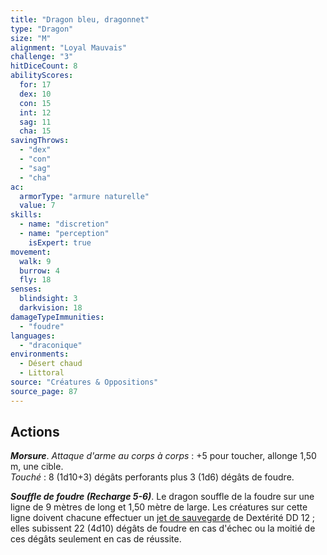 ```yaml
---
title: "Dragon bleu, dragonnet"
type: "Dragon"
size: "M"
alignment: "Loyal Mauvais"
challenge: "3"
hitDiceCount: 8
abilityScores:
  for: 17
  dex: 10
  con: 15
  int: 12
  sag: 11
  cha: 15
savingThrows: 
  - "dex"
  - "con"
  - "sag"
  - "cha"
ac: 
  armorType: "armure naturelle"
  value: 7
skills: 
  - name: "discretion"
  - name: "perception"
    isExpert: true
movement: 
  walk: 9
  burrow: 4
  fly: 18
senses: 
  blindsight: 3
  darkvision: 18
damageTypeImmunities: 
  - "foudre"
languages: 
  - "draconique"
environments:
  - Désert chaud
  - Littoral
source: "Créatures & Oppositions"
source_page: 87
---
```

## Actions
_**Morsure**_. _Attaque d'arme au corps à corps_ : +5 pour toucher, allonge 1,50 m, une cible.  
_Touché_ : 8 (1d10+3) dégâts perforants plus 3 (1d6) dégâts de foudre.

_**Souffle de foudre (Recharge 5-6)**_. Le dragon souffle de la foudre sur une ligne de 9 mètres de long et 1,50 mètre de large. Les créatures sur cette ligne doivent chacune effectuer un [jet de sauvegarde](/utiliser-les-caracteristiques#jets-de-sauvegarde) de Dextérité DD 12 ; elles subissent 22 (4d10) dégâts de foudre en cas d'échec ou la moitié de ces dégâts seulement en cas de réussite.
